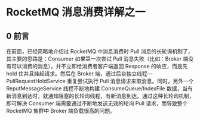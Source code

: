 # RocketMQ 消息消费详解之一

## 0 前言

在前面，已经简略地介绍过 RocketMQ 中消息消费时 Pull 消息的长轮询机制了，其主要的思路是：Consumer 如果第一次尝试 Pull 消息失败（比如：Broker 端没有可以消费的消息），并不立即给消费者客户端返回 Response 的响应，而是先 hold 住并且挂起请求。然后在 Broker 端，通过后台独立线程— PullRequestHoldService 重复尝试执行 Pull 消息请求来取消息。同时，另外一个 ReputMessageService 线程不断地构建 ConsumeQueue/IndexFile 数据，当有新消息到达时，就通知阻塞的长轮询线程，有新消息到达。通过这种长轮询机制，即可解决 Consumer 端需要通过不断地发送无效的轮询 Pull 请求，而导致整个 RocketMQ 集群中 Broker 端负载很高的问题。


